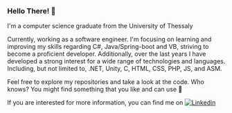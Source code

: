 ### Hello There! 👋

<!--
**GianniosApostolos/GianniosApostolos** is a ✨ _special_ ✨ repository because its `README.md` (this file) appears on your GitHub profile.

Here are some ideas to get you started:

- 🔭 I’m currently working on ...
- 🌱 I’m currently learning ...
- 👯 I’m looking to collaborate on ...
- 🤔 I’m looking for help with ...
- 💬 Ask me about ...
- 📫 How to reach me: ...
- 😄 Pronouns: ...
- ⚡ Fun fact: ...


Undergraduate computer science student of University of Thessaly, Larisa, Greece Interested in: C#, Java, Spring Boot, .NET, Unity, C, HTML, CSS, PHP, JS, ASM


<details>
  <summary>Click me</summary>
  
  ### Heading
  1. Foo
  2. Bar
     * Baz
     * Qux

  ### Some Code
  ```js
  function logSomething(something) {
    console.log('Something', something);
  }
  ```
</details>



-->

I'm a computer science graduate from the University of Thessaly

Currently, working as a software engineer. I'm focusing on learning and improving my skills regarding C#, Java/Spring-boot and VB, striving to become a proficient developer. Additionally, over the last years I have developed a strong interest for a wide range of technologies and languages. Including, but not limited to, .NET, Unity, C, HTML, CSS, PHP, JS, and ASM.  

Feel free to explore my repositories and take a look at the code. Who knows? You might find something that you like and can use 🙂

If you are interested for more information, you can find me on [![Linkedin](https://github.com/GianniosApostolos/GianniosApostolos/assets/104420375/817b2dab-037d-48d8-93d6-eb427fe9e76d)](https://www.linkedin.com/in/gianniosapostolos)






